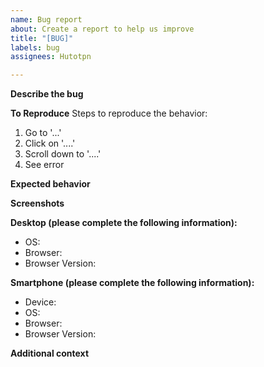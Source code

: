 ```yaml
---
name: Bug report
about: Create a report to help us improve
title: "[BUG]"
labels: bug
assignees: Hutotpn

---
```


**Describe the bug**
<!--A clear and concise description of what the bug is.-->

**To Reproduce**
Steps to reproduce the behavior:
1. Go to '...'
2. Click on '....'
3. Scroll down to '....'
4. See error

**Expected behavior**
<!--A clear and concise description of what you expected to happen.-->

**Screenshots**
<!--If applicable, add screenshots to help explain your problem.-->

**Desktop (please complete the following information):**
 - OS: <!--[e.g. macOS Sonoma]-->
 - Browser: <!--[e.g. Safari]-->
 - Browser Version: <!--[e.g. 17]-->

**Smartphone (please complete the following information):**
 - Device: <!--[e.g. iPhone 15]-->
 - OS: <!--[e.g. iOS 17.2]-->
 - Browser: <!--[e.g. Safari, Chrome]-->
 - Browser Version: <!--[e.g. 17, 119]-->

**Additional context**
<!--Add any other context about the problem here.-->
